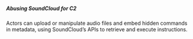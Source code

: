 ##### Abusing SoundCloud for C2

Actors can upload or manipulate audio files and embed hidden commands in metadata, using SoundCloud’s APIs to retrieve and execute instructions.